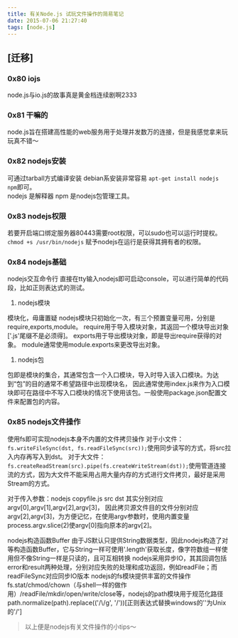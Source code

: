 ```yaml
---
title: 有关Node.js 试玩文件操作的简易笔记
date: 2015-07-06 21:27:40
tags: [node.js]
---
```


## [迁移]

### 0x80 iojs

node.js与io.js的故事真是黄金档连续剧啊2333

### 0x81 干嘛的

node.js旨在搭建高性能的web服务用于处理并发数万的连接，但是我感觉拿来玩玩真不错～

### 0x82 nodejs安装

可通过tarball方式编译安装 debian系安装非常容易 `apt-get install nodejs npm`即可。  
nodejs 是解释器 npm 是nodejs包管理工具。

<!--more-->

### 0x83 nodejs权限

若要开启端口绑定服务器80443需要root权限，可以sudo也可以运行时提权。  
`chmod +s /usr/bin/nodejs` 赋予nodejs在运行是获得其拥有者的权限。

### 0x84 nodejs基础

nodejs交互命令行 直接在tty输入nodejs即可启动console，可以进行简单的代码段，比如正则表达式的测试。

1. nodejs模块

模块化，毋庸置疑 nodejs模块只初始化一次，有三个预置变量可用，分别是require,exports,module。
require用于导入模块对象，其返回一个模块导出对象['.js'尾缀不是必须得]。
exports用于导出模块对象，即是导出require获得的对象。
module通常使用module.exports来更改导出对象。

1. nodejs包

包即是模块的集合，其通常包含一个入口模块，导入时导入该入口模块。为达到“包”的目的通常不希望路径中出现模块名，
因此通常使用index.js来作为入口模块即可在路径中不写入口模块的情况下使用该包。一般使用package.json配置文件来配置包的内容。

### 0x85 nodejs文件操作

使用fs即可实现nodejs本身不内置的文件拷贝操作
对于小文件：`fs.writeFileSync(dst, fs.readFileSync(src));`使用同步读写的方式，将src拉入内存再写入到dst。
对于大文件：`fs.createReadStream(src).pipe(fs.createWriteStream(dst));`使用管道连接流的方式，因为大文件不能采用占用大量内存的方式进行文件拷贝，最好是采用Stream的方式。

对于传入参数：nodejs copyfile.js src dst 其实分别对应argv[0],argv[1],argv[2],argv[3]，
因此拷贝源文件目的文件分别对应argv[2],argv[3]，为方便记忆，在使用argv参数时，使用内置变量process.argv.slice(2)使argv[0]指向原本的argv[2]。

nodejs构造函数Buffer
由于JS默认只提供String数据类型，因此nodejs构造了对等构造函数Buffer，它与String一样可使用'.length'获取长度，像字符数组一样使用但不像String一样是只读的，且可互相转换
nodejs采用异步IO，其其回调包括error和result两种处理，分别对应失败的处理和成功返回，例如readFile；而readFileSync对应同步IO版本
nodejs的fs模块提供丰富的文件操作fs.stat/chmod/chown（与shell一样的做作用）/readFile/mkdir/open/write/close等，nodejs的path模块用于规范化路径path.normalize(path).replace(('/\\/g', '/'))[正则表达式替换windows的'\'为Unix的'/']

> 以上便是nodejs有关文件操作的小tips～
